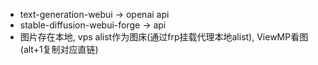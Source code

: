 - text-generation-webui -> openai api
- stable-diffusion-webui-forge -> api
- 图片存在本地, vps alist作为图床(通过frp挂载代理本地alist), ViewMP看图(alt+1复制对应直链)


